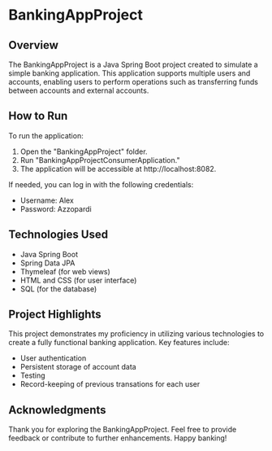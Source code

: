 # BankingAppProject

## Overview

The BankingAppProject is a Java Spring Boot project created to simulate a simple banking application. This application supports multiple users and accounts, enabling users to perform operations such as transferring funds between accounts and external accounts.
  
## How to Run

To run the application:
1. Open the "BankingAppProject" folder.
2. Run "BankingAppProjectConsumerApplication."
3. The application will be accessible at http://localhost:8082.

If needed, you can log in with the following credentials:
- Username: Alex
- Password: Azzopardi

## Technologies Used

- Java Spring Boot
- Spring Data JPA
- Thymeleaf (for web views)
- HTML and CSS (for user interface)
- SQL (for the database)

## Project Highlights

This project demonstrates my proficiency in utilizing various technologies to create a fully functional banking application. Key features include:
- User authentication
- Persistent storage of account data
- Testing
- Record-keeping of previous transations for each user

## Acknowledgments

Thank you for exploring the BankingAppProject. Feel free to provide feedback or contribute to further enhancements. Happy banking!

